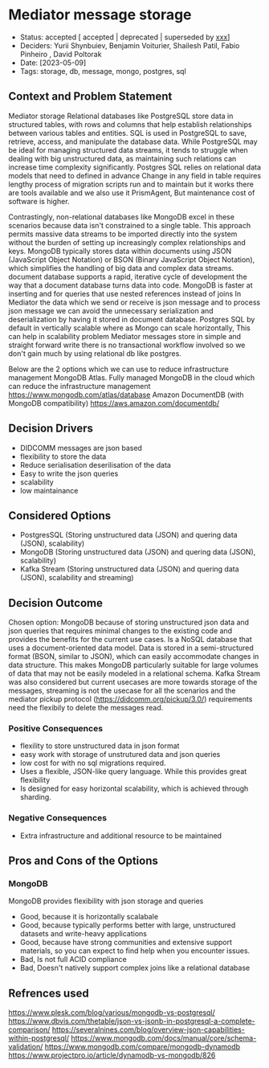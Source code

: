 # Mediator message storage 

- Status: accepted [ accepted | deprecated | superseded by [xxx](yyyymmdd-xxx.md)]
- Deciders: Yurii Shynbuiev, Benjamin Voiturier, Shailesh Patil, Fabio Pinheiro , David Poltorak
- Date: [2023-05-09] 
- Tags: storage, db, message, mongo, postgres, sql

## Context and Problem Statement
Mediator storage
Relational databases like PostgreSQL store data in structured tables, with rows and columns that help establish relationships between various tables and entities.
SQL is used in PostgreSQL to save, retrieve, access, and manipulate the database data.
While PostgreSQL may be ideal for managing structured data streams, it tends to struggle when dealing with big unstructured data, as maintaining such relations can increase time complexity significantly.
Postgres SQL relies on relational data models that need to defined in advance
Change in any field in table requires lengthy process of migration scripts run and to maintain but it works there are tools available and we also use it PrismAgent, 
But maintenance cost of software is higher.

Contrastingly, non-relational databases like MongoDB excel in these scenarios because data isn't constrained to a single table. 
This approach permits massive data streams to be imported directly into the system without the burden of setting up increasingly complex relationships and keys. 
MongoDB typically stores data within documents using JSON (JavaScript Object Notation) or BSON (Binary JavaScript Object Notation), which simplifies the handling of big data and complex data streams.
document database supports a rapid, iterative cycle of development the way that a document database turns data into code.
MongoDB is faster at inserting and for queries that use nested references instead of joins
In Mediator the data which we send or receive is json message and to process json message we can avoid the unnecessary serialization and deserialization by having it stored in document database.
Postgres SQL by default in vertically scalable where as Mongo can scale horizontally, This can help in scalability problem
Mediator messages store in simple and straight forward write there is no transactional workflow involved so we don't gain much by using relational db like postgres.

Below are the 2 options which we can use to reduce infrastructure management 
MongoDB Atlas. Fully managed MongoDB in the cloud which can reduce the infrastructure management https://www.mongodb.com/atlas/database
Amazon DocumentDB (with MongoDB compatibility)  https://aws.amazon.com/documentdb/

## Decision Drivers
- DIDCOMM messages are json based
- flexibility to store the data
- Reduce serialisation deserilisation of the data
- Easy to write the json queries
- scalability
- low maintainance

## Considered Options
- PostgresSQL (Storing unstructured data (JSON) and quering data (JSON), scalability)
- MongoDB (Storing unstructured data (JSON) and quering data (JSON), scalability)
- Kafka Stream (Storing unstructured data (JSON) and quering data (JSON), scalability and streaming)

## Decision Outcome

Chosen option: MongoDB because of storing unstructured json data and json queries that requires minimal changes to the existing code and provides the benefits for the current use cases.
Is a NoSQL database that uses a document-oriented data model. Data is stored in a semi-structured format (BSON, similar to JSON), which can easily accommodate changes in data structure. This makes MongoDB particularly suitable for large volumes of data that may not be easily modeled in a relational schema.
Kafka Stream was also considered but current usecases are more towards storage of the messages, streaming is not the usecase for all the scenarios and the  mediator pickup protocol (https://didcomm.org/pickup/3.0/) requirements need the flexibily to delete the messages read.

### Positive Consequences

- flexility to store unstructured data in json format
- easy work with storage of unstrutured data and json queries
- low cost for with no sql migrations required.
- Uses a flexible, JSON-like query language. While this provides great flexibility
- Is designed for easy horizontal scalability, which is achieved through sharding.

### Negative Consequences

- Extra infrastructure and additional resource to be maintained  

## Pros and Cons of the Options

### MongoDB

MongoDB provides flexibility with json storage and queries 

- Good, because it is horizontally scalabale 
- Good, because typically performs better with large, unstructured datasets and write-heavy applications
- Good, because have strong communities and extensive support materials, so you can expect to find help when you encounter issues.
- Bad, Is not full ACID compliance
- Bad, Doesn't natively support complex joins like a relational database


## Refrences used 
https://www.plesk.com/blog/various/mongodb-vs-postgresql/
https://www.dbvis.com/thetable/json-vs-jsonb-in-postgresql-a-complete-comparison/
https://severalnines.com/blog/overview-json-capabilities-within-postgresql/
https://www.mongodb.com/docs/manual/core/schema-validation/
https://www.mongodb.com/compare/mongodb-dynamodb
https://www.projectpro.io/article/dynamodb-vs-mongodb/826


